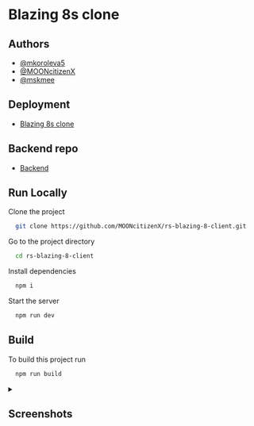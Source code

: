 # Blazing 8s clone

## Authors

- [@mkoroleva5](https://www.github.com/mkoroleva5)
- [@MOONcitizenX](https://www.github.com/MOONcitizenX)
- [@mskmee](https://www.github.com/mskmee)

## Deployment  

- [Blazing 8s clone](https://blazing-8s-rs.netlify.app/)

## Backend repo

- [Backend](https://github.com/MOONcitizenX/rs-blazing-8-server)

## Run Locally

Clone the project

```bash
  git clone https://github.com/MOONcitizenX/rs-blazing-8-client.git
```

Go to the project directory

```bash
  cd rs-blazing-8-client
```

Install dependencies

```bash
  npm i
```

Start the server

```bash
  npm run dev
```

## Build

To build this project run

```bash
  npm run build
```

<details>
  <summary><h2>Screenshots</h2></summary>  
  
  ![image](https://user-images.githubusercontent.com/104726176/221663407-bdef3c04-d625-4724-ba8d-001d51b44fb4.png)
  ![image](https://user-images.githubusercontent.com/104726176/221663751-f12d6207-0d53-4a73-ab98-060c92c4fc5a.png)
  ![image](https://user-images.githubusercontent.com/104726176/221663986-95ca58ec-20f3-439e-a3d1-1f84c37d53e0.png)
  ![image](https://user-images.githubusercontent.com/104726176/221663877-97ae7745-959b-4b68-a620-21118daee215.png)
  
</details>

 




